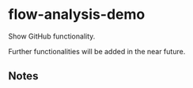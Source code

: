 # flow-analysis-demo

Show GitHub functionality.

Further functionalities will be added in the near future.

## Notes


